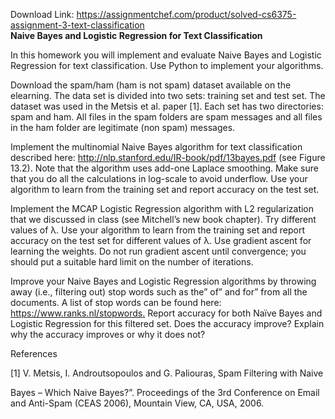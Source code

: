 Download Link: https://assignmentchef.com/product/solved-cs6375-assignment-3-text-classification
<br>
<strong> </strong><strong>Naive Bayes and Logistic Regression for Text Classification </strong>

In this homework you will implement and evaluate Naive Bayes and Logistic Regression for text classification. Use Python to implement your algorithms.

Download the spam/ham (ham is not spam) dataset available on the elearning. The data set is divided into two sets: training set and test set. The dataset was used in the Metsis et al. paper [1]. Each set has two directories: spam and ham. All files in the spam folders are spam messages and all files in the ham folder are legitimate (non spam) messages.

Implement the multinomial Naive Bayes algorithm for text classification described here: <a href="http://nlp.stanford.edu/IR-book/pdf/13bayes.pdf">http://nlp.stanford.edu/IR-book/pdf/13bayes.pdf</a> (see Figure 13.2). Note that the algorithm uses add-one Laplace smoothing. Make sure that you do all the calculations in log-scale to avoid underflow. Use your algorithm to learn from the training set and report accuracy on the test set.




Implement the MCAP Logistic Regression algorithm with L2 regularization that we discussed in class (see Mitchell’s new book chapter). Try different values of λ. Use your algorithm to learn from the training set and report accuracy on the test set for different values of λ. Use gradient ascent for learning the weights. Do not run gradient ascent until convergence; you should put a suitable hard limit on the number of iterations.




Improve your Naive Bayes and Logistic Regression algorithms by throwing away (i.e., filtering out) stop words such as the” of” and for” from all the documents. A list of stop words can be found here: <a href="https://www.ranks.nl/stopwords">https://www.ranks.nl/stopwords</a><a href="https://www.ranks.nl/stopwords">.</a> Report accuracy for both Naïve Bayes and Logistic Regression for this filtered set. Does the accuracy improve? Explain why the accuracy improves or why it does not?

References

[1] V. Metsis, I. Androutsopoulos and G. Paliouras, Spam Filtering with Naive

Bayes – Which Naive Bayes?”. Proceedings of the 3rd Conference on Email and Anti-Spam (CEAS 2006), Mountain View, CA, USA, 2006.


